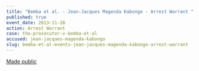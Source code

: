 ```yaml
---
title: "Bemba et al. - Jean-Jacques Magenda Kabongo - Arrest Warrant "
published: true
event_date: 2013-11-28
action: Arrest Warrant
case: the-prosecutor-v-bemba-et-al
accused: jean-jacques-magenda-kabongo
slug: bemba-et-al-events-jean-jacques-magenda-kabongo-arrest-warrant
---
```


[Made public](http://www.icc-cpi.int/iccdocs/doc/doc1694691.pdf)

